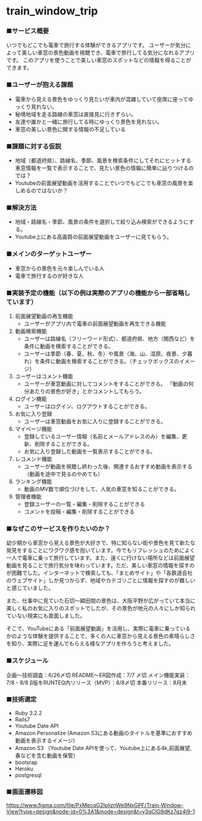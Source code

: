 # train_window_trip
### ■サービス概要

いつでもどこでも電車で旅行する体験ができるアプリです。
ユーザーが気分によって美しい車窓の景色動画を視聴でき、電車で旅行してる気分になれるアプリです。
このアプリを使うことで美しい車窓のスポットなどの情報を得ることができます。

### ■ユーザーが抱える課題

- 電車から見える景色をゆっくり見たいが車内が混雑していて座席に座ってゆっくり見れない。
- 秘境地域を走る路線の車窓は直接見に行きずらい。
- 友達や誰かと一緒に旅行してる時にゆっくり景色を見れない。
- 車窓の美しい景色に関する情報の不足している

### ■課題に対する仮説

- 地域（都道府県）、路線名、季節、風景を検索条件にしてそれにヒットする車窓情報を一覧で表示することで、見たい景色の情報に簡単に辿りつけるのでは？
- Youtubeの前面展望動画を活用することでいつでもどこでも車窓の風景を楽しめるのではないか？

### ■解決方法

- 地域・路線名・季節、風景の条件を選択して絞り込み検索ができるようにする。
- Youtube上にある高画質の前面展望動画をユーザーに見てもらう。

### ■メインのターゲットユーザー

- 車窓からの景色を元々楽しんでいる人
- 電車で旅行するのが好きな人

### ■実装予定の機能（以下の例は実際のアプリの機能から一部省略しています）

1. 前面展望動画の再生機能 
    - ユーザーがアプリ内で電車の前面展望動画を再生できる機能
2. 動画検索機能
    - ユーザーは路線名（フリーワード形式）、都道府県、地方（関西など）を条件に動画を検索することができる。
    - ユーザーは季節（春、夏、秋、冬）や風景（海、山、湿原、夜景、夕暮れ）を条件に動画を検索することができる。（チェックボックスのイメージ）
3. ユーザーはコメント機能
    - ユーザーが車窓動画に対してコメントをすることができる。
    「動画の何分あたりの景色が好き」とかコメントしてもらう。
4. ログイン機能
    - ユーザーはログイン、ログアウトすることができる。
5. お気に入り登録
    - ユーザーは車窓動画をお気に入りに登録することができる。
6. マイページ機能
    - 登録しているユーザー情報（名前とメールアドレスのみ）を編集、更新、削除することができる。
    - お気に入り登録した動画を一覧表示することができる。
7. レコメンド機能
    - ユーザーが動画を視聴し終わった後、関連するおすすめ動画を表示する（動画を途中で見るのやめても）
8. ランキング機能
    - 動画のMV数で順位づけをして、人気の車窓を知ることができる。
9. 管理者機能
    - 登録ユーザーの一覧・編集・削除することができる
    - コメントを投稿・編集・削除することができる

### ■なぜこのサービスを作りたいのか？

幼少期から車窓から見える景色が大好きで、特に知らない街や景色を見て新たな発見をすることにワクワク感を抱いています。今でもリフレッシュのためによく一人で電車に乗って旅行しています。また、遠くに行けない場所などは前面展望動画を見ることで旅行気分を味わっています。ただ、美しい車窓の情報を探すのが困難でした。インターネットで検索しても、「まとめサイト」や「各鉄道会社のウェブサイト」しか見つからず、地域やカテゴリごとに情報を探すのが難しいと感じていました。

また、仕事中に見ていた石切〜額田間の景色は、大阪平野が広がっていて本当に美しく私のお気に入りのスポットでしたが、その景色が地元の人々にしか知られていない現実にも直面しました。

そこで、YouTubeにある「前面展望動画」を活用し、実際に電車に乗っているかのような体験を提供することで、多くの人に車窓から見える景色の素晴らしさを知り、実際に足を運んでもらえる様なアプリを作ろうと考えました。

### ■スケジュール

企画〜技術調査：6/26〆切
README〜ER図作成：7/7 〆切
メイン機能実装：7/8 - 8/8
β版をRUNTEQ内リリース（MVP）：8/8〆切
本番リリース：8月末

### ■技術選定

- Ruby 3.2.2
- Rails7
- Youtube Date API
- Amazon Personalize (Amazon S3にある動画のタイトルを基準におすすめ動画を表示するイメージ)
- Amazon S3 （Youtube Date APIを使って、Youtube上にある4k,前面展望,春などを含む動画を保管）
- bootsrap
- Heroku
- postgresql

### ■画面遷移図
https://www.figma.com/file/PxMecqG2lpliznWe9NxGPF/Train-Window-View?type=design&node-id=0%3A1&mode=design&t=y3qClG9dKz7qz4j9-1